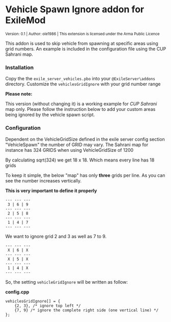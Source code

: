 # Vehicle Spawn Ignore addon for ExileMod

<sup>Version: 0.1 | Author: ole1986 | This extension is licensed under the Arma Public Licence</sup>

This addon is used to skip vehicle from spawning at specific areas using grid numbers.
An example is included in the configuration file using the CUP Sahrani map.

### Installation

Copy the the `exile_server_vehicles.pbo` into your `@ExileServer\addons` directory.
Customize the `vehiclesGridIgnore` with your grid number range

**Please note:**

This version (without changing it) is a working example for *CUP Sahrani* map only.
Please follow the instruction below to add your custom areas being ignored by the vehicle spawn script.

### Configuration

Dependent on the VehicleGridSize defined in the exile server config section "VehicleSpawn" the number of GRID may vary.
The Sahrani map for instance has 324 GRIDS when using VehicleGridSize of 1200

By calculating sqrt(324) we get 18 x 18. Which means every line has 18 grids

To keep it simple, the below "map" has only **three** grids per line.
As you can see the number increases vertically.

**This is very important to define it properly**

```
--- --- ---
 3 | 6 | 9
--- --- ---
 2 | 5 | 8
--- --- ---
 1 | 4 | 7
--- --- ---
```

We want to ignore grid 2 and 3 as well as 7 to 9.

```
--- --- ---
 X | 6 | X
--- --- ---
 X | 5 | X
--- --- ---
 1 | 4 | X
--- --- ---
```

So, the setting `vehicleGridIgnore` will be written as follow:

**config.cpp**

```
vehiclesGridIgnore[] = { 
	{2, 3}, /* ignore top left */
	{7, 9} /* ignore the complete right side (one vertical line) */
};
```

